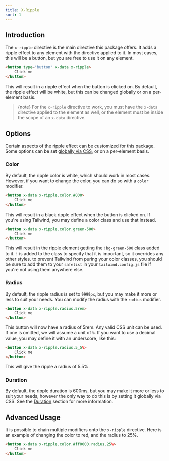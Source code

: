 ```yaml
---
title: X-Ripple
sort: 1
---
```


## Introduction

The `x-ripple` directive is the main directive this package offers. It adds a ripple effect to any element with the directive applied to it.
In most cases, this will be a button, but you are free to use it on any element.

```html
<button type="button" x-data x-ripple>
    Click me
</button>
```

This will result in a ripple effect when the button is clicked on. By default, the ripple effect will be white, but this can be
changed globally or on a per-element basis.

> {note} For the `x-ripple` directive to work, you must have the `x-data` directive applied to the element as well, or the element
> must be inside the scope of an `x-data` directive.

## Options

Certain aspects of the ripple effect can be customized for this package. Some options can be set [globally via CSS](/docs/alpine-ripple/{version}/usage/global-customization), or on a per-element basis.

### Color

By default, the ripple color is white, which should work in most cases. However, if you want to change the color, you can do so with a `color` modifier.

```html
<button x-data x-ripple.color.#000>
    Click me
</button>
```

This will result in a black ripple effect when the button is clicked on. If you're using Tailwind, you may define a color class and use that instead.

```html
<button x-data x-ripple.color.green-500>
    Click me
</button>
```

This will result in the ripple element getting the `!bg-green-500` class added to it. `!` is added to the class to specify that it is important,
so it overrides any other styles. to prevent Tailwind from puring your color classes, you should be sure to add them to your `safelist` in your
`tailwind.config.js` file if you're not using them anywhere else.

### Radius

By default, the ripple radius is set to `9999px`, but you may make it more or less to suit your needs. You can modify the radius with the `radius` modifier.

```html
<button x-data x-ripple.radius.5rem>
    Click me
</button>
```

This button will now have a radius of 5rem. Any valid CSS unit can be used. If one is omitted, we will assume a unit of `%`. If you want to use a decimal value,
you may define it with an underscore, like this:

```html
<button x-data x-ripple.radius.5_5%>
    Click me
</button>
```

This will give the ripple a radius of 5.5%.

### Duration

By default, the ripple duration is 600ms, but you may make it more or less to suit your needs, however the only way to do this is by setting it globally via CSS.
See the [Duration](/docs/alpine-ripple/{version}/usage/global-customization#user-content-duration) section for more information.

## Advanced Usage

It is possible to chain multiple modifiers onto the `x-ripple` directive. Here is an example of changing the color to red, and the radius to 25%.

```html
<button x-data x-ripple.color.#ff0000.radius.25%>
    Click me
</button>
```
